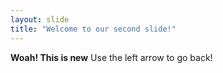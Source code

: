 ```yaml
---
layout: slide
title: "Welcome to our second slide!"
---
```

**Woah! This is new**
Use the left arrow to go back!
